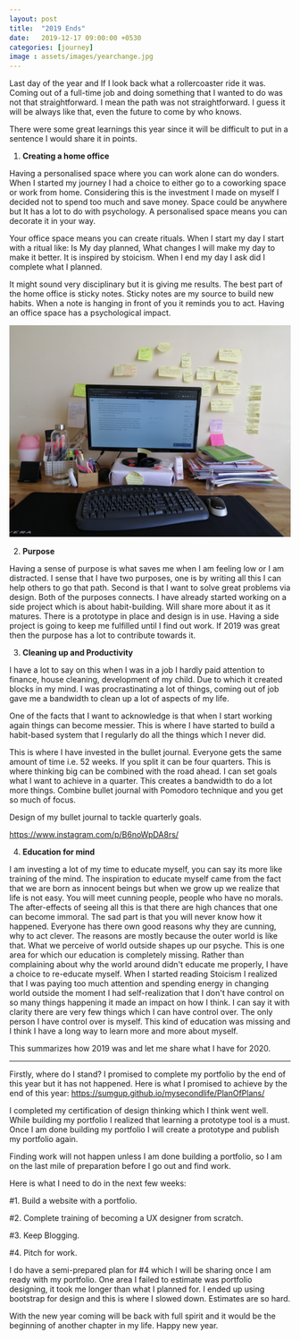 ```yaml
---
layout: post
title:  "2019 Ends"
date:   2019-12-17 09:00:00 +0530
categories: [journey]
image : assets/images/yearchange.jpg
---
```


Last day of the year and If I look back what a rollercoaster ride it was. Coming out of a full-time job and doing something that I wanted to do was not that straightforward. I mean the path was not straightforward. I guess it will be always like that, even the future to come by who knows.

There were some great learnings this year since it will be difficult to put in a sentence I would share it in points.

1. **Creating a home office** 

Having a personalised space where you can work alone can do wonders. When I started my journey I had a choice to either go to a coworking space or work from home. Considering this is the investment I made on myself I decided not to spend too much and save money.   Space could be anywhere but It has a lot to do with psychology.  A personalised space means you can decorate it in your way. 

Your office space means you can create rituals.  When I start my day I start with a ritual like: Is My day planned, What changes I will make my day to make it better.  It is inspired by stoicism.  When I end my day I ask did I complete what I planned. 

It might sound very disciplinary but it is giving me results.  The best part of the home office is sticky notes.  Sticky notes are my source to build new habits. When a note is hanging in front of you it reminds you to act.  Having an office space has a psychological impact. 



 ![HomeOffice](../assets/images/homeoffice.jpg)



2. **Purpose**

Having a sense of purpose is what saves me when I am feeling low or I am distracted.  I sense that I have two purposes, one is by writing all this I can help others to go that path.  Second is that I want to solve great problems via design.  Both of the purposes connects.  I have already started working on a side project which is about habit-building.  Will share more about it as it matures.  There is a prototype in place and design is in use. Having a side project is going to keep me fulfilled until I find out work.  If 2019 was great then the purpose has a lot to contribute towards it.



3. **Cleaning up and Productivity**

I have a lot to say on this when I was in a job I hardly paid attention to finance, house cleaning, development of my child.  Due to which it created blocks in my mind. I was procrastinating a lot of things, coming out of job gave me a bandwidth to clean up a lot of aspects of my life. 

One of the facts that I want to acknowledge is that when I start working again things can become messier.  This is where I have started to build a habit-based system that I regularly do all the things which I never did. 

This is where I have invested in the bullet journal. Everyone gets the same amount of time i.e. 52 weeks.  If you split it can be four quarters.  This is where thinking big can be combined with the road ahead.  I can set goals what I want to achieve in a quarter.  This creates a bandwidth to do a lot more things. Combine bullet journal with Pomodoro technique and you get so much of focus. 

Design of my bullet journal to tackle quarterly goals. 

https://www.instagram.com/p/B6noWpDA8rs/



4. **Education for mind**

I am investing a lot of my time to educate myself, you can say its more like training of the mind.  The inspiration to educate myself came from the fact that we are born as innocent beings but when we grow up we realize that life is not easy.  You will meet cunning people, people who have no morals.  The after-effects of seeing all this is that there are high chances that one can become immoral. The sad part is that you will never know how it happened.  Everyone has there own good reasons why they are cunning, why to act clever.  The reasons are mostly because the outer world is like that.  What we perceive of world outside shapes up our psyche.  This is one area for which our education is completely missing.  Rather than complaining about why the world around didn't educate me properly, I have a choice to re-educate myself. When I started reading Stoicism I realized that I was paying too much attention and spending energy in changing world outside the moment I had self-realization that I don't have control on so many things happening it made an impact on how I think.  I can say it with clarity there are very few things which I can have control over.  The only person I have control over is myself.  This kind of education was missing and I think I have a long way to learn more and more about myself.



This summarizes how 2019 was and let me share what I have for 2020. 

------

Firstly, where do I stand?  I promised to complete my portfolio by the end of this year but it has not happened. Here is what I promised to achieve by the end of this year: https://sumgup.github.io/mysecondlife/PlanOfPlans/

I completed my certification of design thinking which I think went well.  While building my portfolio I realized that learning a prototype tool is a must.  Once I am done building my portfolio I will create a prototype and publish my portfolio again.

Finding work will not happen unless I am done building a portfolio, so I am on the last mile of preparation before I go out and find work.

Here is what I need to do in the next few weeks:

\#1. Build a website with a portfolio.

\#2. Complete training of becoming a UX designer from scratch.

\#3. Keep Blogging.

\#4. Pitch for work.



I do have a semi-prepared plan for #4 which I will be sharing once I am ready with my portfolio.  One area I failed to estimate was portfolio designing, it took me longer than what I planned for.  I ended up using bootstrap for design and this is where I slowed down.  Estimates are so hard.

With the new year coming will be back with full spirit and it would be the beginning of another chapter in my life.   Happy new year.